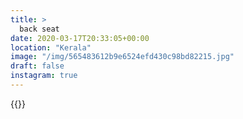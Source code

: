 ```yaml
---
title: >
  back seat
date: 2020-03-17T20:33:05+00:00
location: "Kerala"
image: "/img/565483612b9e6524efd430c98bd82215.jpg"
draft: false
instagram: true
---
```


{{<photo src="/img/565483612b9e6524efd430c98bd82215.jpg">}}
